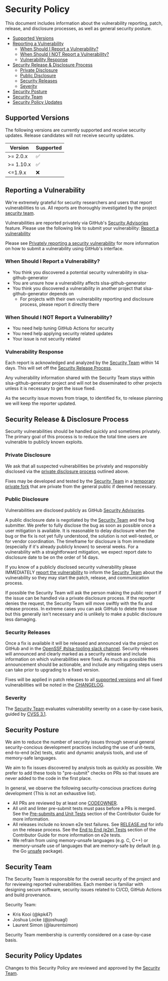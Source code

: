 # Security Policy

This document includes information about the vulnerability reporting, patch,
release, and disclosure processes, as well as general security posture.

<!-- markdown-toc --bullets="-" -i SECURITY.md -->

<!-- toc -->

- [Supported Versions](#supported-versions)
- [Reporting a Vulnerability](#reporting-a-vulnerability)
  - [When Should I Report a Vulnerability?](#when-should-i-report-a-vulnerability)
  - [When Should I NOT Report a Vulnerability?](#when-should-i-not-report-a-vulnerability)
  - [Vulnerability Response](#vulnerability-response)
- [Security Release & Disclosure Process](#security-release--disclosure-process)
  - [Private Disclosure](#private-disclosure)
  - [Public Disclosure](#public-disclosure)
  - [Security Releases](#security-releases)
  - [Severity](#severity)
- [Security Posture](#security-posture)
- [Security Team](#security-team)
- [Security Policy Updates](#security-policy-updates)

<!-- tocstop -->

## Supported Versions

The following versions are currently supported and receive security updates.
Release candidates will not receive security updates.

| Version   | Supported          |
| --------- | ------------------ |
| >= 2.0.x  | :white_check_mark: |
| >= 1.10.x | :white_check_mark: |
| <=1.9.x   | :x:                |

## Reporting a Vulnerability

We're extremely grateful for security researchers and users that report
vulnerabilities to us. All reports are thoroughly investigated by the project
[security team](#security-team).

Vulnerabilities are reported privately via GitHub's
[Security Advisories](https://docs.github.com/en/code-security/security-advisories)
feature. Please use the following link to submit your vulnerability:
[Report a vulnerability](https://github.com/zktx-io/slsa-github-generator-test/security/advisories/new)

Please see
[Privately reporting a security vulnerability](https://docs.github.com/en/code-security/security-advisories/guidance-on-reporting-and-writing/privately-reporting-a-security-vulnerability#privately-reporting-a-security-vulnerability)
for more information on how to submit a vulnerability using GitHub's interface.

### When Should I Report a Vulnerability?

- You think you discovered a potential security vulnerability in slsa-github-generator
- You are unsure how a vulnerability affects slsa-github-generator
- You think you discovered a vulnerability in another project that slsa-github-generator depends on
  - For projects with their own vulnerability reporting and disclosure process, please report it directly there

### When Should I NOT Report a Vulnerability?

- You need help tuning GitHub Actions for security
- You need help applying security related updates
- Your issue is not security related

### Vulnerability Response

Each report is acknowledged and analyzed by the [Security Team](#security-team)
within 14 days. This will set off the
[Security Release Process](#security-release--disclosure-process).

Any vulnerability information shared with the Security Team stays within
slsa-github-generator project and will not be disseminated to other projects
unless it is necessary to get the issue fixed.

As the security issue moves from triage, to identified fix, to release planning
we will keep the reporter updated.

## Security Release & Disclosure Process

Security vulnerabilities should be handled quickly and sometimes privately. The
primary goal of this process is to reduce the total time users are vulnerable
to publicly known exploits.

### Private Disclosure

We ask that all suspected vulnerabilities be privately and responsibly
disclosed via the [private disclosure process](#reporting-a-vulnerability)
outlined above.

Fixes may be developed and tested by the [Security Team](#security-team) in a
[temporary private fork](https://docs.github.com/en/code-security/security-advisories/repository-security-advisories/collaborating-in-a-temporary-private-fork-to-resolve-a-repository-security-vulnerability)
that are private from the general public if deemed necessary.

### Public Disclosure

Vulnerabilities are disclosed publicly as GitHub [Security
Advisories](https://github.com/zktx-io/slsa-github-generator-test/security/advisories).

A public disclosure date is negotiated by the [Security Team](#security-team)
and the bug submitter. We prefer to fully disclose the bug as soon as possible
once a user mitigation is available. It is reasonable to delay disclosure when
the bug or the fix is not yet fully understood, the solution is not
well-tested, or for vendor coordination. The timeframe for disclosure is from
immediate (especially if it's already publicly known) to several weeks. For a
vulnerability with a straightforward mitigation, we expect report date to
disclosure date to be on the order of 14 days.

If you know of a publicly disclosed security vulnerability please IMMEDIATELY
[report the vulnerability](#reporting-a-vulnerability) to inform the
[Security Team](#security-team) about the vulnerability so they may start the
patch, release, and communication process.

If possible the Security Team will ask the person making the public report if
the issue can be handled via a private disclosure process. If the reporter
denies the request, the Security Team will move swiftly with the fix and
release process. In extreme cases you can ask GitHub to delete the issue but
this generally isn't necessary and is unlikely to make a public disclosure less
damaging.

### Security Releases

Once a fix is available it will be released and announced via the project on
GitHub and in the [OpenSSF #slsa-tooling slack
channel](https://slack.com/app_redirect?team=T019QHUBYQ3&channel=slsa-tooling).
Security releases will announced and clearly marked as a security release and
include information on which vulnerabilities were fixed. As much as possible
this announcement should be actionable, and include any mitigating steps users
can take prior to upgrading to a fixed version.

Fixes will be applied in patch releases to all [supported
versions](#supported-versions) and all fixed vulnerabilities will be noted in
the [CHANGELOG](./CHANGELOG.md).

### Severity

The [Security Team](#security-team) evaluates vulnerability severity on a
case-by-case basis, guided by [CVSS 3.1](https://www.first.org/cvss/v3.1/specification-document).

## Security Posture

We aim to reduce the number of security issues through several general
security-concious development practices including the use of unit-tests,
end-to-end (e2e) tests, static and dynamic analysis tools, and use of
memory-safe languages.

We aim to fix issues discovered by analysis tools as quickly as possible. We
prefer to add these tools to "pre-submit" checks on PRs so that issues are
never added to the code in the first place.

In general, we observe the following security-conscious practices during
development (This is not an exhaustive list).

- All PRs are reviewed by at least one [CODEOWNER](./CODEOWNERS).
- All unit and linter pre-submit tests must pass before a PRs is merged. See
  the [Pre-submits and Unit Tests](./CONTRIBUTING.md#pre-submits-and-unit-tests)
  section of the Contributor Guide for more information.
- All releases include no known e2e test failures. See
  [RELEASE.md](./RELEASE.md) for info on the release process. See the
  [End to End (e2e) Tests](./CONTRIBUTING.md#end-to-end-e2e-tests) section of
  the Contributor Guide for more information on e2e tests.
- We refrain from using memory-unsafe languages (e.g. C, C++) or memory-unsafe
  use of languages that are memory-safe by default (e.g. the Go
  [unsafe](https://pkg.go.dev/unsafe) package).

## Security Team

The Security Team is responsible for the overall security of the
project and for reviewing reported vulnerabilities. Each member is familiar
with designing secure software, security issues related to CI/CD, GitHub
Actions and build provenance.

<!-- NOTE: Team membership should be synced with CODEOWNERS for SECURITY.md -->

Security Team:

- Kris Kooi (@kpk47)
- Joshua Locke (@joshuagl)
- Laurent Simon (@laurentsimon)

Security Team membership is currently considered on a case-by-case basis.

## Security Policy Updates

Changes to this Security Policy are reviewed and approved by the
[Security Team](#security-team).

